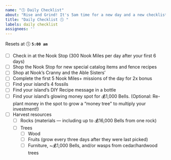 ```yaml
---
name: "🕔 Daily Checklist"
about: "Rise and Grind! It's 5am time for a new day and a new checklist."
title: "Daily Checklist 🕔 "
labels: daily checklist
assignees: ''
---
```


Resets at 🕔 **`5:00 am`**

* [ ] Check in at the Nook Stop (300 Nook Miles per day after your first 6 days)
* [ ] Shop the Nook Stop for new special catalog items and fence recipes
* [ ] Shop at Nook’s Cranny and the Able Sisters’
* [ ] Complete the first 5 Nook Miles+ missions of the day for 2x bonus
* [ ] Find your island’s 4 fossils
* [ ] Find your island’s DIY Recipe message in a bottle
* [ ] Find your island’s glowing money spot for 💰1,000 Bells. (Optional: Re-plant money in the spot to grow a “money tree" to multiply your investment!)
* [ ] Harvest resources
  * [ ] Rocks (materials — including up to 💰16,000 Bells from one rock)
  * [ ] Trees
    * [ ] Wood
    * [ ] Fruits (grow every three days after they were last picked)
    * [ ] Furniture, ~💰1,000 Bells, and/or wasps from cedar/hardwood trees